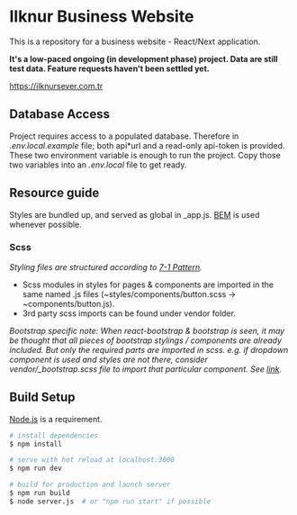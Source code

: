 # Ilknur Business Website

This is a repository for a business website - React/Next application.

**It's a low-paced ongoing (in development phase) project. Data are still test data. Feature requests haven't been settled yet.**

https://ilknursever.com.tr

## Database Access

Project requires access to a populated database. Therefore in _.env.local.example_ file; both api*url and a read-only api-token is provided. These two environment variable is enough to run the project. Copy those two variables into an _.env.local_ file to get ready.

## Resource guide

Styles are bundled up, and served as global in \_app.js. [BEM](https://en.bem.info/methodology/) is used whenever possible.

### **Scss**

_Styling files are structured according to [7-1 Pattern](https://sass-guidelin.es/#the-7-1-pattern)._

- Scss modules in styles for pages & components are imported in the same named .js files (~styles/components/button.scss -> ~components/button.js).
- 3rd party scss imports can be found under vendor folder.

_Bootstrap specific note: When react-bootstrap & bootstrap is seen, it may be thought that all pieces of bootstrap stylings / components are already included. But only the required parts are imported in scss. e.g. if dropdown component is used and styles are not there, consider vendor/\_bootstrap.scss file to import that particular component. See [link](https://getbootstrap.com/docs/5.1/customize/sass/#importing)._

## Build Setup

[Node.js](#https://nodejs.org/en/) is a requirement.

```bash
# install dependencies
$ npm install

# serve with hot reload at localhost:3000
$ npm run dev

# build for production and launch server
$ npm run build
$ node server.js  # or "npm run start" if possible
```
